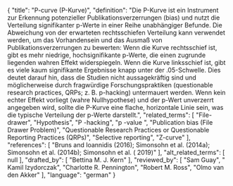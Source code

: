 {
    "title": "P-curve (P-Kurve)",
    "definition": "Die P-Kurve ist ein Instrument zur Erkennung potenzieller Publikationsverzerrungen (bias) und nutzt die Verteilung signifikanter p-Werte in einer Reihe unabhängiger Befunde. Die Abweichung von der erwarteten rechtsschiefen Verteilung kann verwendet werden, um das Vorhandensein und das Ausmaß von Publikationsverzerrungen zu bewerten: Wenn die Kurve rechtsschief ist, gibt es mehr niedrige, hochsignifikante p-Werte, die einen zugrunde liegenden wahren Effekt widerspiegeln. Wenn die Kurve linksschief ist, gibt es viele kaum signifikante Ergebnisse knapp unter der .05-Schwelle. Dies deutet darauf hin, dass die Studien nicht aussagekräftig sind und möglicherweise durch fragwürdige Forschungspraktiken (questionable research practices, QRPs; z. B. p-hacking) untermauert werden. Wenn kein echter Effekt vorliegt (wahre Nullhypothese) und der p-Wert unverzerrt angegeben wird, sollte die P-Kurve eine flache, horizontale Linie sein, was die typische Verteilung der p-Werte darstellt.",
    "related_terms": [
        "File-drawer",
        "Hypothesis",
        "P -hacking",
        "p -value ",
        "Publication bias (File Drawer Problem)",
        "Questionable Research Practices or Questionable Reporting Practices (QRPs)",
        "Selective reporting",
        "Z-curve"
    ],
    "references": [
        "Bruns and Ioannidis (2016); Simonsohn et al. (2014a); Simonsohn et al. (2014b); Simonsohn et al. ( 2019)"
    ],
    "alt_related_terms": [
        null
    ],
    "drafted_by": [
        "Bettina M. J. Kern"
    ],
    "reviewed_by": [
        "Sam Guay",
        " Kamil Izydorczak",
        "Charlotte R. Pennington",
        "Robert M. Ross",
        "Olmo van den Akker"
    ],
    "language": "german"
}